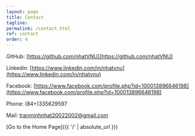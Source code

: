 ```yaml
---
layout: page
title: Contact
tagline: 
permalink: /contact.html
ref: contact
order: 4
---
```


[1]: http://i.imgur.com/9I6NRUm.png
[2]: http://i.imgur.com/wWzX9uB.png


<!-- [![alt text][1]]() GitHub: [https://github.com/thuyngch](https://github.com/thuyngch) -->
GitHub: [https://github.com/nhatVNU](https://github.com/nhatVNU)

Linkedin: [https://www.linkedin.com/in/nhatvnu](https://www.linkedin.com/in/nhatvnu)

Facebook: [https://www.facebook.com/profile.php?id=100013896646198](https://www.facebook.com/profile.php?id=100013896646198)

Phone: (84+)335629597

Mail: [tranminhnhat20022002@gmail.com]()

[Go to the Home Page]({{ '/' | absolute_url }})
